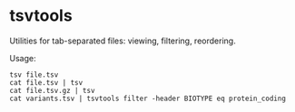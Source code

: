 # tsvtools

Utilities for tab-separated files: viewing, filtering, reordering.

Usage:

```
tsv file.tsv
cat file.tsv | tsv
cat file.tsv.gz | tsv
cat variants.tsv | tsvtools filter -header BIOTYPE eq protein_coding
```
